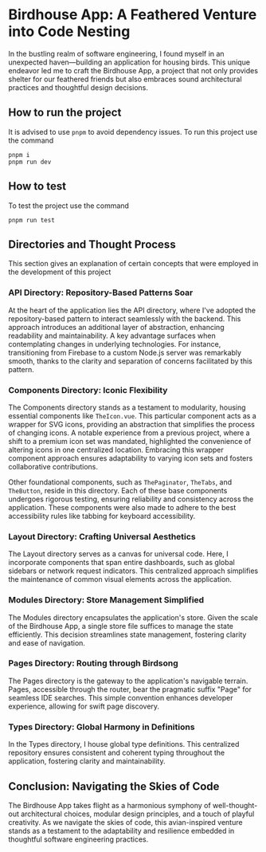 # Birdhouse App: A Feathered Venture into Code Nesting

In the bustling realm of software engineering, I found myself in an unexpected haven—building an application for housing birds. This unique endeavor led me to craft the Birdhouse App, a project that not only provides shelter for our feathered friends but also embraces sound architectural practices and thoughtful design decisions.

## How to run the project

It is advised to use `pnpm` to avoid dependency issues.
To run this project use the command

```
pnpm i
pnpm run dev
```

## How to test

To test the project use the command

```
pnpm run test
```

## Directories and Thought Process

This section gives an explanation of certain concepts that were employed in the development of this project

### API Directory: Repository-Based Patterns Soar

At the heart of the application lies the API directory, where I've adopted the repository-based pattern to interact seamlessly with the backend. This approach introduces an additional layer of abstraction, enhancing readability and maintainability. A key advantage surfaces when contemplating changes in underlying technologies. For instance, transitioning from Firebase to a custom Node.js server was remarkably smooth, thanks to the clarity and separation of concerns facilitated by this pattern.

### Components Directory: Iconic Flexibility

The Components directory stands as a testament to modularity, housing essential components like `TheIcon.vue`. This particular component acts as a wrapper for SVG icons, providing an abstraction that simplifies the process of changing icons. A notable experience from a previous project, where a shift to a premium icon set was mandated, highlighted the convenience of altering icons in one centralized location. Embracing this wrapper component approach ensures adaptability to varying icon sets and fosters collaborative contributions.

Other foundational components, such as `ThePaginator`, `TheTabs`, and `TheButton`, reside in this directory. Each of these base components undergoes rigorous testing, ensuring reliability and consistency across the application. These components were also made to adhere to the best accessibility rules like tabbing for keyboard accessibility.

### Layout Directory: Crafting Universal Aesthetics

The Layout directory serves as a canvas for universal code. Here, I incorporate components that span entire dashboards, such as global sidebars or network request indicators. This centralized approach simplifies the maintenance of common visual elements across the application.

### Modules Directory: Store Management Simplified

The Modules directory encapsulates the application's store. Given the scale of the Birdhouse App, a single store file suffices to manage the state efficiently. This decision streamlines state management, fostering clarity and ease of navigation.

### Pages Directory: Routing through Birdsong

The Pages directory is the gateway to the application's navigable terrain. Pages, accessible through the router, bear the pragmatic suffix "Page" for seamless IDE searches. This simple convention enhances developer experience, allowing for swift page discovery.

### Types Directory: Global Harmony in Definitions

In the Types directory, I house global type definitions. This centralized repository ensures consistent and coherent typing throughout the application, fostering clarity and maintainability.

## Conclusion: Navigating the Skies of Code

The Birdhouse App takes flight as a harmonious symphony of well-thought-out architectural choices, modular design principles, and a touch of playful creativity. As we navigate the skies of code, this avian-inspired venture stands as a testament to the adaptability and resilience embedded in thoughtful software engineering practices.
